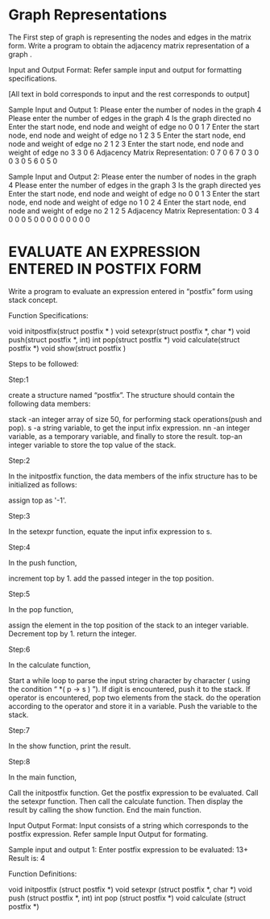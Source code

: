 #  Graph Representations
                                                       
 
The First step of graph is representing the nodes and edges in the matrix form.
Write a program to obtain the adjacency matrix representation of a graph .
 
Input and Output Format:
Refer sample input and output for formatting specifications.

[All text in bold corresponds to input and the rest corresponds to output]


Sample Input and Output 1:
Please enter the number of nodes in the graph
4
Please enter the number of edges in the graph
4
Is the graph directed
no
Enter the start node, end node and weight of edge no 0
0 1 7
Enter the start node, end node and weight of edge no 1
2 3 5
Enter the start node, end node and weight of edge no 2
1 2 3
Enter the start node, end node and weight of edge no 3
3 0 6
Adjacency Matrix Representation:
0 7 0 6 
7 0 3 0
0 3 0 5
6 0 5 0

Sample Input and Output 2:
Please enter the number of nodes in the graph
4
Please enter the number of edges in the graph
3
Is the graph directed
yes
Enter the start node, end node and weight of edge no 0
0 1 3
Enter the start node, end node and weight of edge no 1
0 2 4
Enter the start node, end node and weight of edge no 2
1 2 5
Adjacency Matrix Representation:
0 3 4 0
0 0 5 0
0 0 0 0
0 0 0 0
 
# EVALUATE AN EXPRESSION ENTERED IN POSTFIX FORM

Write a program to evaluate an expression entered in “postfix” form using stack concept.

Function Specifications:

void initpostfix(struct postfix * )
void setexpr(struct postfix *, char *)
void push(struct postfix *, int)
int pop(struct postfix *)
void calculate(struct postfix *)
void show(struct postfix )

 

Steps to be followed:

Step:1

create a structure named “postfix”. The structure should contain the following data members:

   stack -an integer array of size 50, for performing stack operations(push and pop).
   s -a string variable, to get the input infix expression.
  nn -an integer variable, as a temporary variable, and finally to store the result.
   top-an integer variable to store the top value of the stack.
 
Step:2

In the initpostfix function, the data members of the infix structure has to be initialized as follows:

  assign top as '-1'.

Step:3

In the setexpr function, equate the input infix expression to s.

Step:4

In the push function,

 increment top by 1.
 add the passed integer in the top position.

Step:5

In the pop function,

assign the element in the top position of the stack to an integer variable.
Decrement top by 1.
return the integer.

Step:6

In the calculate function,

Start a while loop to parse the input string character by character ( using the condition “ *( p -> s ) ”).
If digit is encountered, push it to the stack.
If operator is encountered,
pop two elements from the stack.
do the operation according to the operator and store it in a variable.
Push the variable to the stack.

Step:7

In the show function, print the result.

Step:8

In the main function,

Call the initpostfix function.
Get the postfix expression to be evaluated.
Call the setexpr function.
Then call the calculate function.
Then display the result by calling the show function.
End the main function.

Input Output Format:
Input consists of a string which corresponds to the postfix expression.
Refer sample Input Output for formating.


Sample input and output 1:
Enter postfix expression to be evaluated:
13+
Result is: 4

Function Definitions:

void initpostfix (struct postfix *) 
void setexpr (struct postfix *, char *) 
void push (struct postfix *, int) 
int pop (struct postfix *) 
void calculate (struct postfix *) 
